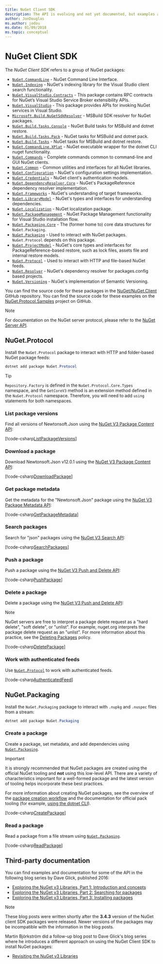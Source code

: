 ```yaml
---
title: NuGet Client SDK
description: The API is evolving and not yet documented, but examples are available on Dave Glick's blog.
author: JonDouglas
ms.author: jodou
ms.date: 01/09/2018
ms.topic: conceptual
---
```


# NuGet Client SDK

The *NuGet Client SDK* refers to a group of NuGet packages:
* [`NuGet.CommandLine`](https://www.nuget.org/packages/NuGet.CommandLine) - NuGet Command Line Interface.
* [`NuGet.Indexing`](https://www.nuget.org/packages/NuGet.Indexing) - NuGet's indexing library for the Visual Studio client search functionality.
* [`NuGet.VisualStudio.Contracts`](https://www.nuget.org/packages/NuGet.VisualStudio.Contracts) - This package contains RPC contracts for NuGet’s Visual Studio Service Broker extensibility APIs.
* [`NuGet.VisualStudio`](https://www.nuget.org/packages/NuGet.VisualStudio) - This package provides APIs for invoking NuGet services in Visual Studio.
* [`Microsoft.Build.NuGetSdkResolver`](https://www.nuget.org/packages/Microsoft.Build.NuGetSdkResolver) - MSBuild SDK resolver for NuGet packages.
* [`NuGet.Build.Tasks.Console`](https://www.nuget.org/packages/NuGet.Build.Tasks.Console) - NuGet Build tasks for MSBuild and dotnet restore.
* [`NuGet.Build.Tasks.Pack`](https://www.nuget.org/packages/NuGet.Build.Tasks.Pack) - NuGet tasks for MSBuild and dotnet pack.
* [`NuGet.Build.Tasks`](https://www.nuget.org/packages/NuGet.Build.Tasks) - NuGet tasks for MSBuild and dotnet restore.
* [`NuGet.CommandLine.XPlat`](https://www.nuget.org/packages/NuGet.CommandLine.XPlat) - NuGet executable wrapper for the dotnet CLI nuget functionality.
* [`NuGet.Commands`](https://www.nuget.org/packages/NuGet.Commands) - Complete commands common to command-line and GUI NuGet clients.
* [`NuGet.Common`](https://www.nuget.org/packages/NuGet.Common) - Common utilities and interfaces for all NuGet libraries.
* [`NuGet.Configuration`](https://www.nuget.org/packages/NuGet.Configuration) - NuGet's configuration settings implementation.
* [`NuGet.Credentials`](https://www.nuget.org/packages/NuGet.Credentials) - NuGet client's authentication models.
* [`NuGet.DependencyResolver.Core`](https://www.nuget.org/packages/NuGet.DependencyResolver.Core) - NuGet's PackageReference dependency resolver implementation.
* [`NuGet.Frameworks`](https://www.nuget.org/packages/NuGet.Frameworks) - NuGet's understanding of target frameworks.
* [`NuGet.LibraryModel`](https://www.nuget.org/packages/NuGet.Frameworks) - NuGet's types and interfaces for understanding dependencies.
* [`NuGet.Localization`](https://www.nuget.org/packages/NuGet.Localization) - NuGet localization package.
* [`NuGet.PackageManagement`](https://www.nuget.org/packages/NuGet.PackageManagement) - NuGet Package Management functionality for Visual Studio installation flow.
* [`NuGet.Packaging.Core`](https://www.nuget.org/packages/NuGet.Packaging.Core) - The (former home to) core data structures for `NuGet.Packaging`.
* [`NuGet.Packaging`](https://www.nuget.org/packages/NuGet.Packaging) - Used to interact with NuGet packages. `NuGet.Protocol` depends on this package.
* [`NuGet.ProjectModel`](https://www.nuget.org/packages/NuGet.ProjectModel) - NuGet's core types and interfaces for PackageReference-based restore, such as lock files, assets file and internal restore models.
* [`NuGet.Protocol`](https://www.nuget.org/packages/NuGet.Protocol) - Used to interact with HTTP and file-based NuGet feeds.
* [`NuGet.Resolver`](https://www.nuget.org/packages/NuGet.Resolver) - NuGet's dependency resolver for packages.config based projects.
* [`NuGet.Versioning`](https://www.nuget.org/packages/NuGet.Versioning) - NuGet's implementation of Semantic Versioning.

You can find the source code for these packages in the [NuGet/NuGet.Client](https://github.com/NuGet/NuGet.Client) GitHub repository.
You can find the source code for these examples on the [NuGet.Protocol.Samples](https://github.com/NuGet/Samples/tree/main/NuGetProtocolSamples) project on GitHub.

> [!Note]
> For documentation on the NuGet server protocol, please refer to the [NuGet Server API](~/api/overview.md).

## NuGet.Protocol

Install the `NuGet.Protocol` package to interact with HTTP and folder-based NuGet package feeds:

```ps1
dotnet add package NuGet.Protocol
```

> [!Tip]
> `Repository.Factory` is defined in the `NuGet.Protocol.Core.Types` namespace, and the `GetCoreV3` method is an extension method defined in the `NuGet.Protocol` namespace. Therefore, you will need to add `using` statements for both namespaces.

### List package versions

Find all versions of Newtonsoft.Json using the [NuGet V3 Package Content API](../api/package-base-address-resource.md#enumerate-package-versions):

[!code-csharp[ListPackageVersions](~/../nuget-samples/NuGetProtocolSamples/Program.cs?name=ListPackageVersions)]

### Download a package

Download Newtonsoft.Json v12.0.1 using the [NuGet V3 Package Content API](../api/package-base-address-resource.md):

[!code-csharp[DownloadPackage](~/../nuget-samples/NuGetProtocolSamples/Program.cs?name=DownloadPackage)]

### Get package metadata

Get the metadata for the "Newtonsoft.Json" package using the [NuGet V3 Package Metadata API](../api/registration-base-url-resource.md):

[!code-csharp[GetPackageMetadata](~/../nuget-samples/NuGetProtocolSamples/Program.cs?name=GetPackageMetadata)]

### Search packages

Search for "json" packages using the [NuGet V3 Search API](../api/search-query-service-resource.md):

[!code-csharp[SearchPackages](~/../nuget-samples/NuGetProtocolSamples/Program.cs?name=SearchPackages)]

### Push a package

Push a package using the [NuGet V3 Push and Delete API](../api/package-publish-resource.md):

[!code-csharp[PushPackage](~/../nuget-samples/NuGetProtocolSamples/Program.cs?name=PushPackage)]

### Delete a package

Delete a package using the [NuGet V3 Push and Delete API](../api/package-publish-resource.md):

> [!Note]
> NuGet servers are free to interpret a package delete request as a "hard delete", "soft delete", or "unlist".
> For example, nuget.org interprets the package delete request as an "unlist". For more information about this
> practice, see the [Deleting Packages](../nuget-org/policies/deleting-packages.md) policy.

[!code-csharp[DeletePackage](~/../nuget-samples/NuGetProtocolSamples/Program.cs?name=DeletePackage)]

### Work with authenticated feeds

Use [`NuGet.Protocol`](https://www.nuget.org/packages/NuGet.Protocol) to work with authenticated feeds.

[!code-csharp[AuthenticatedFeed](~/../nuget-samples/NuGetProtocolSamples/Program.cs?name=AuthenticatedFeed)]

## NuGet.Packaging

Install the `NuGet.Packaging` package to interact with `.nupkg` and `.nuspec` files from a stream:

```ps1
dotnet add package NuGet.Packaging
```

### Create a package

Create a package, set metadata, and add dependencies using [`NuGet.Packaging`](https://www.nuget.org/packages/NuGet.Packaging).

> [!IMPORTANT]
> It is strongly recommended that NuGet packages are created using the official NuGet tooling and **not** using this
> low-level API. There are a variety of characteristics important for a well-formed package and the latest version of
> tooling helps incorporate these best practices.
> 
> For more information about creating NuGet packages, see the overview of the
> [package creation workflow](../create-packages/overview-and-workflow.md) and the documentation for official pack
> tooling (for example, [using the dotnet CLI](../create-packages/creating-a-package-dotnet-cli.md)).

[!code-csharp[CreatePackage](~/../nuget-samples/NuGetProtocolSamples/Program.cs?name=CreatePackage)]

### Read a package

Read a package from a file stream using [`NuGet.Packaging`](https://www.nuget.org/packages/NuGet.Packaging).

[!code-csharp[ReadPackage](~/../nuget-samples/NuGetProtocolSamples/Program.cs?name=ReadPackage)]

## Third-party documentation

You can find examples and documentation for some of the API in the following blog series by Dave Glick, published 2016:

- [Exploring the NuGet v3 Libraries, Part 1: Introduction and concepts](http://daveaglick.com/posts/exploring-the-nuget-v3-libraries-part-1)
- [Exploring the NuGet v3 Libraries, Part 2: Searching for packages](http://daveaglick.com/posts/exploring-the-nuget-v3-libraries-part-2)
- [Exploring the NuGet v3 Libraries, Part 3: Installing packages](http://daveaglick.com/posts/exploring-the-nuget-v3-libraries-part-3)

> [!Note]
> These blog posts were written shortly after the **3.4.3** version of the NuGet client SDK packages were released.
> Newer versions of the packages may be incompatible with the information in the blog posts.

Martin Björkström did a follow-up blog post to Dave Glick's blog series where he introduces a different approach on using the NuGet Client SDK to install NuGet packages:

- [Revisiting the NuGet v3 Libraries](https://martinbjorkstrom.com/posts/2018-09-19-revisiting-nuget-client-libraries)
